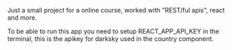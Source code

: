 Just a small project for a online course, worked with "REST/ful apis", react and more.

To be able to run this app you need to setup REACT_APP_API_KEY in the terminal, this is the apikey for darksky used in the country component.
